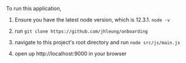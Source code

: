 To run this application, 

1. Ensure you have the latest node version, which is 12.3.1. ```node -v```

2. run ```git clone https://github.com/jhleung/onboarding``` 

3. navigate to this project's root directory and run ```node src/js/main.js```

4. open up http://localhost:9000 in your browser
